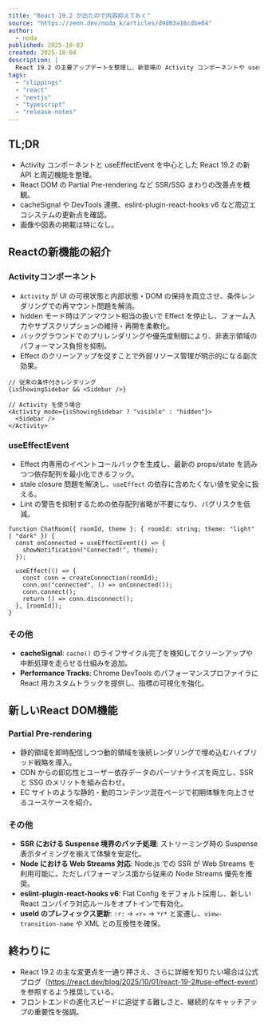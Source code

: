 ```yaml
---
title: "React 19.2 が出たので内容抑えておく"
source: "https://zenn.dev/noda_k/articles/d9d63a18cdbe84"
author:
  - noda
published: 2025-10-03
created: 2025-10-04
description: |
  React 19.2 の主要アップデートを整理し、新登場の Activity コンポーネントや useEffectEvent、Partial Pre-rendering などの変更点を俯瞰したまとめ。
tags:
  - "clippings"
  - "react"
  - "nextjs"
  - "typescript"
  - "release-notes"
---
```


## TL;DR

- Activity コンポーネントと useEffectEvent を中心とした React 19.2 の新 API と周辺機能を整理。
- React DOM の Partial Pre-rendering など SSR/SSG まわりの改善点を概観。
- cacheSignal や DevTools 連携、eslint-plugin-react-hooks v6 など周辺エコシステムの更新点を確認。
- 画像や図表の掲載は特になし。

## Reactの新機能の紹介

### Activityコンポーネント

- `Activity` が UI の可視状態と内部状態・DOM の保持を両立させ、条件レンダリングでの再マウント問題を解消。
- hidden モード時はアンマウント相当の扱いで Effect を停止し、フォーム入力やサブスクリプションの維持・再開を柔軟化。
- バックグラウンドでのプリレンダリングや優先度制御により、非表示領域のパフォーマンス負担を抑制。
- Effect のクリーンアップを促すことで外部リソース管理が明示的になる副次効果。

```tsx
// 従来の条件付きレンダリング
{isShowingSidebar && <Sidebar />}

// Activity を使う場合
<Activity mode={isShowingSidebar ? "visible" : "hidden"}>
  <Sidebar />
</Activity>
```

### useEffectEvent

- Effect 内専用のイベントコールバックを生成し、最新の props/state を読みつつ依存配列を最小化できるフック。
- stale closure 問題を解決し、`useEffect` の依存に含めたくない値を安全に扱える。
- Lint の警告を抑制するための依存配列省略が不要になり、バグリスクを低減。

```tsx
function ChatRoom({ roomId, theme }: { roomId: string; theme: "light" | "dark" }) {
  const onConnected = useEffectEvent(() => {
    showNotification("Connected!", theme);
  });

  useEffect(() => {
    const conn = createConnection(roomId);
    conn.on("connected", () => onConnected());
    conn.connect();
    return () => conn.disconnect();
  }, [roomId]);
}
```

### その他

- **cacheSignal**: `cache()` のライフサイクル完了を検知してクリーンアップや中断処理を走らせる仕組みを追加。
- **Performance Tracks**: Chrome DevTools のパフォーマンスプロファイラに React 用カスタムトラックを提供し、指標の可視化を強化。

## 新しいReact DOM機能

### Partial Pre-rendering

- 静的領域を即時配信しつつ動的領域を後続レンダリングで埋め込むハイブリッド戦略を導入。
- CDN からの即応性とユーザー依存データのパーソナライズを両立し、SSR と SSG のメリットを組み合わせ。
- EC サイトのような静的・動的コンテンツ混在ページで初期体験を向上させるユースケースを紹介。

### その他

- **SSR における Suspense 境界のバッチ処理**: ストリーミング時の Suspense 表示タイミングを揃えて体験を安定化。
- **Node における Web Streams 対応**: Node.js での SSR が Web Streams を利用可能に。ただしパフォーマンス面から従来の Node Streams 優先を推奨。
- **eslint-plugin-react-hooks v6**: Flat Config をデフォルト採用し、新しい React コンパイラ対応ルールをオプトインで有効化。
- **useId のプレフィックス更新**: `:r:` → `«r»` → `*r*` と変遷し、`view-transition-name` や XML との互換性を確保。

## 終わりに

- React 19.2 の主な変更点を一通り押さえ、さらに詳細を知りたい場合は公式ブログ（<https://react.dev/blog/2025/10/01/react-19-2#use-effect-event>）を参照するよう推奨している。
- フロントエンドの進化スピードに追従する難しさと、継続的なキャッチアップの重要性を強調。
